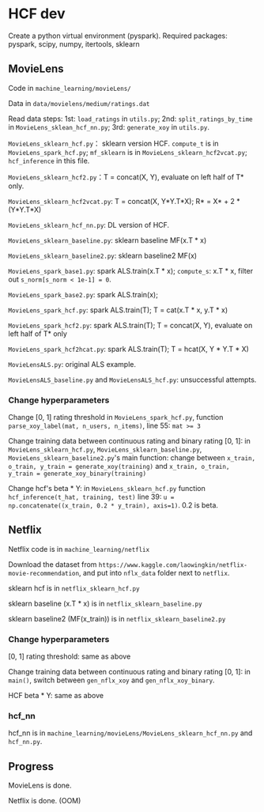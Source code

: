 # HCF dev
Create a python virtual environment (pyspark). Required packages: pyspark, scipy, numpy, itertools, sklearn
## MovieLens
Code in `machine_learning/movieLens/`

Data in `data/movielens/medium/ratings.dat`

Read data steps: 1st: `load_ratings` in `utils.py`; 2nd: `split_ratings_by_time` in `MovieLens_sklean_hcf_nn.py`; 3rd: `generate_xoy` in `utils.py`.  

`MovieLens_sklearn_hcf.py`： sklearn version HCF. `compute_t` is in `MovieLens_spark_hcf.py`; `mf_sklearn` is in `MovieLens_sklearn_hcf2vcat.py`; `hcf_inference` in this file.

`MovieLens_sklearn_hcf2.py`：T = concat(X, Y), evaluate on left half of T* only.

`MovieLens_sklearn_hcf2vcat.py`: T = concat(X, Y\*Y.T\*X); R* = X* + 2 * (Y\*Y.T*X)

`MovieLens_sklearn_hcf_nn.py`: DL version of HCF. 

`MovieLens_sklearn_baseline.py`: sklearn baseline MF(x.T * x)  

`MovieLens_sklearn_baseline2.py`: sklearn baseline2 MF(x)

`MovieLens_spark_base1.py`: spark ALS.train(x.T * x); `compute_s`: x.T * x, filter out `s_norm[s_norm < 1e-1] = 0`.

`MovieLens_spark_base2.py`: spark ALS.train(x);

`MovieLens_spark_hcf.py`: spark ALS.train(T); T = cat(x.T * x, y.T * x)

`MovieLens_spark_hcf2.py`: spark ALS.train(T); T = concat(X, Y), evaluate on left half of T* only

`MovieLens_spark_hcf2hcat.py`: spark ALS.train(T); T = hcat(X, Y * Y.T * X)

`MovieLensALS.py`: original ALS example.

`MovieLensALS_baseline.py` and `MovieLensALS_hcf.py`: unsuccessful attempts.
### Change hyperparameters
Change [0, 1] rating threshold in `MovieLens_spark_hcf.py`, function `parse_xoy_label(mat, n_users, n_items)`, line 55: `mat >= 3`

Change training data between continuous rating and binary rating [0, 1]: in `MovieLens_sklearn_hcf.py`, `MovieLens_sklearn_baseline.py`, `MovieLens_sklearn_baseline2.py`'s main function: change between `x_train, o_train, y_train = generate_xoy(training)` and `x_train, o_train, y_train = generate_xoy_binary(training)`

Change hcf's beta * Y: in `MovieLens_sklearn_hcf.py` function `hcf_inference(t_hat, training, test)` line 39: `u = np.concatenate((x_train, 0.2 * y_train), axis=1)`. 0.2 is beta.
## Netflix
Netflix code is in `machine_learning/netflix`

Download the dataset from `https://www.kaggle.com/laowingkin/netflix-movie-recommendation`, and put into `nflx_data` folder next to `netflix`.

sklearn hcf is in `netflix_sklearn_hcf.py`

sklearn baseline (x.T * x) is in `netflix_sklearn_baseline.py` 

sklearn baseline2 (MF(x_train)) is in `netflix_sklearn_baseline2.py`

### Change hyperparameters
[0, 1] rating threshold: same as above

Change training data between continuous rating and binary rating [0, 1]: in `main()`, switch between `gen_nflx_xoy` and `gen_nflx_xoy_binary`.

HCF beta * Y: same as above


### hcf_nn
hcf_nn is in `machine_learning/movieLens/MovieLens_sklearn_hcf_nn.py` and `hcf_nn.py`.


## Progress
MovieLens is done.

Netflix is done. (OOM)